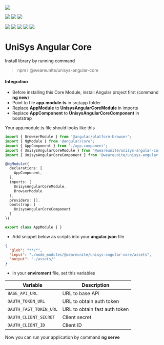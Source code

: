 [![](https://img.shields.io/badge/platform-unisys-orange.svg?style=for-the-badge)](https://unite.sk)

![](https://img.shields.io/npm/v/@weareunite/unisys-angular-core.svg?style=flat-square&colorB=red)
![](https://img.shields.io/npm/l/@weareunite/unisys-angular-core.svg?style=flat-square&colorB=red)
![](https://img.shields.io/npm/dt/@weareunite/unisys-angular-core.svg?style=flat-square&colorB=red)

![](https://img.shields.io/github/tag/weareunite/unisys-angular-core.svg?style=flat-square&colorB=blue&label=github)
![](https://img.shields.io/github/last-commit/weareunite/unisys-angular-core.svg?style=flat-square&colorB=blue)
![](https://img.shields.io/github/languages/code-size/weareunite/unisys-angular-core.svg?style=flat-square&colorB=blue)
![](https://img.shields.io/github/repo-size/weareunite/unisys-angular-core.svg?style=flat-square&colorB=blue)
![](https://img.shields.io/github/languages/count/weareunite/unisys-angular-core.svg?style=flat-square&colorB=blue)
# UniSys Angular Core
Install library by running command
> npm i @weareunite/unisys-angular-core

#### Integration
* Before installing this Core Module, install Angular project first (command **ng new**)
* Point to file **app.module.ts** in src/app folder
* Replace **AppModule** to **UnisysAngularCoreModule** in imports
* Replace **AppComponent** to **UnisysAngularCoreComponent** in bootstrap

Your app.module.ts file should looks like this

```typescript
import { BrowserModule } from '@angular/platform-browser';
import { NgModule } from '@angular/core';
import { AppComponent } from './app.component';
import { UnisysAngularCoreModule } from '@weareunite/unisys-angular-core';
import { UnisysAngularCoreComponent } from '@weareunite/unisys-angular-core';

@NgModule({
  declarations: [
    AppComponent,
  ],
  imports: [
    UnisysAngularCoreModule,
    BrowserModule
  ],
  providers: [],
  bootstrap: [
    UnisysAngularCoreComponent
  ]
})

export class AppModule { }
```

* Add snippet below as scripts into your **angular.json** file

```json
{
  "glob": "**/*",
  "input": "./node_modules/@weareunite/unisys-angular-core/assets",
  "output": "./assets/"
}
```              

* In your **enviroment** file, set this variables

Variable | Description
--- | --- 
`BASE_API_URL` | URL to base API
`OAUTH_TOKEN_URL` | URL to obtain auth token
`OAUTH_FAST_TOKEN_URL` | URL to obtain fast auth token
`OAUTH_CLIENT_SECRET` | Client secret
`OAUTH_CLIENT_ID` | Client ID

Now you can run your application by command **ng serve**
